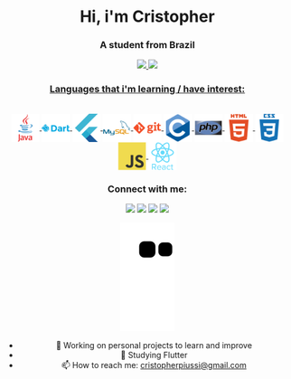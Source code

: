 <header>
  <h1 align="center"> Hi, i'm Cristopher </h1>
  <h3 align="center"> A student from Brazil </h3>
  
<div align="center">
  <a href="https://github.com/Hymdell">
  <img height="180em" src="https://github-readme-stats.vercel.app/api?username=Hymdell&show_icons=true&theme=dark&include_all_commits=true&count_private=true"/>
  <img height="180em" src="https://github-readme-stats.vercel.app/api/top-langs/?username=Hymdell&layout=compact&langs_count=7&theme=dark"/>
</div>
  
<h3> Languages that i'm learning / have interest: </h3>
<div style="display: inline_block"><br>
  <a href="https://www.oracle.com/java/technologies/javase-documentation.html"> 
    <img align="center" alt="Cris-JAVA" height="50" width="50" src="https://github.com/devicons/devicon/blob/master/icons/java/java-original-wordmark.svg">
  </a>
  <a href="https://dart.dev"> 
    <img align="center" alt="Cris-Dart" height="50" width="50" src="https://github.com/devicons/devicon/blob/master/icons/dart/dart-plain-wordmark.svg">
  </a>
  <a href="https://flutter.dev"> 
    <img align="center" alt="Cris-Flutter" height="50" width="50" src="https://github.com/devicons/devicon/blob/master/icons/flutter/flutter-original.svg">
  </a>
  <a href="https://dev.mysql.com/doc/"> 
    <img align="center" alt="Cris-MySQL" height="50" width="50" src="https://github.com/devicons/devicon/blob/master/icons/mysql/mysql-original-wordmark.svg">
  </a>
  <a href="https://git-scm.com/"> 
    <img align="center" alt="Cris-GIT" height="50" width="50" src="https://github.com/devicons/devicon/blob/master/icons/git/git-plain-wordmark.svg">
  </a>
  <a href="https://devdocs.io/c/">
    <img align="center" alt="Cris-C" height="50" width="50" src="https://github.com/devicons/devicon/blob/master/icons/c/c-original.svg">
  </a>
  <a href="https://www.php.net/docs.php">
    <img align="center" alt="Cris-PHP" height="50" width="50" src="https://github.com/devicons/devicon/blob/master/icons/php/php-original.svg">
  </a>
  <a href="https://developer.mozilla.org/en-US/docs/Web/HTML">
    <img align="center" alt="Cris-HTML" height="50" width="50" src="https://github.com/devicons/devicon/blob/master/icons/html5/html5-plain-wordmark.svg">
  </a>
  <a href="https://developer.mozilla.org/en-US/docs/Web/CSS">
    <img align="center" alt="Cris-CSS" height="50" width="50" src="https://github.com/devicons/devicon/blob/master/icons/css3/css3-plain-wordmark.svg">
  </a>
  <a href="https://developer.mozilla.org/en-US/docs/Web/JavaScript">
    <img align="center" alt="Cris-Js" height="50" width="50" src="https://github.com/devicons/devicon/blob/master/icons/javascript/javascript-original.svg">
  </a>
  <a href="https://reactjs.org/"> 
    <img align="center" alt="Cris-React" height="50" width="50" src="https://github.com/devicons/devicon/blob/master/icons/react/react-original-wordmark.svg">
  </a>
</div>

<h3> Connect with me: </h3>
<div>
  <a href="https://www.instagram.com/hymdell/" target="_blank"><img src="https://img.shields.io/badge/-Instagram-%23E4405F?style=for-the-badge&logo=instagram&logoColor=white" target="_blank"></a>
 	<a href="https://www.twitch.tv/hymdell" target="_blank"><img src="https://img.shields.io/badge/Twitch-9146FF?style=for-the-badge&logo=twitch&logoColor=white" target="_blank"></a>
  <a href = "mailto:cristopherpiussi@gmail.com"><img src="https://img.shields.io/badge/-Gmail-%23333?style=for-the-badge&logo=gmail&logoColor=white" target="_blank"></a>
  <a href="https://www.linkedin.com/in/cristopher-machado-piussi-094755237/" target="_blank"><img src="https://img.shields.io/badge/-LinkedIn-%230077B5?style=for-the-badge&logo=linkedin&logoColor=white" target="_blank"></a> 
 
  ![Snake animation](https://github.com/Hymdell/Hymdell/blob/output/github-contribution-grid-snake.svg)
 
</div>

- 🔭 Working on personal projects to learn and improve
- 🌱 Studying Flutter
- 📫 How to reach me: cristopherpiussi@gmail.com

